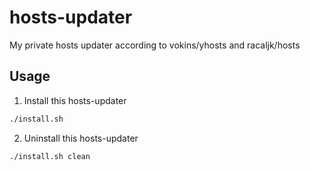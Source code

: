 # hosts-updater
My private hosts updater according to vokins/yhosts and racaljk/hosts

## Usage
1. Install this hosts-updater
```bash
./install.sh 
```
2. Uninstall this hosts-updater
```bash
./install.sh clean
```
